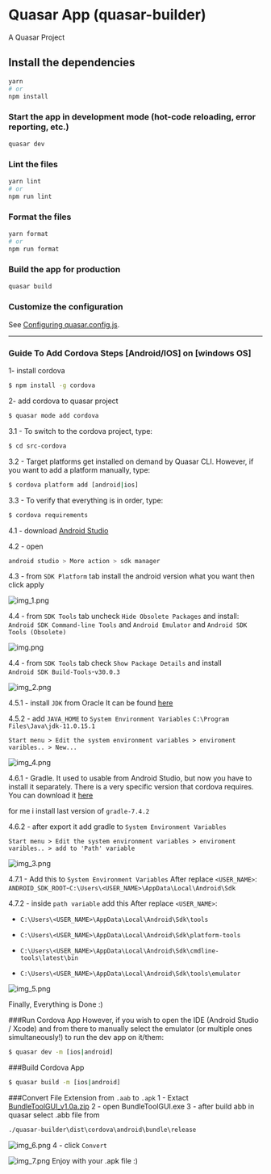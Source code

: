 # Quasar App (quasar-builder)

A Quasar Project

## Install the dependencies
```bash
yarn
# or
npm install
```

### Start the app in development mode (hot-code reloading, error reporting, etc.)
```bash
quasar dev
```


### Lint the files
```bash
yarn lint
# or
npm run lint
```


### Format the files
```bash
yarn format
# or
npm run format
```



### Build the app for production
```bash
quasar build
```

### Customize the configuration
See [Configuring quasar.config.js](https://v2.quasar.dev/quasar-cli-webpack/quasar-config-js).

--------------------------
### Guide To Add Cordova Steps [Android/IOS] on [windows OS]
1- install cordova
```bash
$ npm install -g cordova
```
2- add cordova to quasar project
```bash
$ quasar mode add cordova
```


3.1 - To switch to the cordova project, type:
```bash
$ cd src-cordova
```
3.2 - Target platforms get installed on demand by Quasar CLI. However, if you want to add a platform manually, type:
```bash
$ cordova platform add [android|ios]
```
3.3 - To verify that everything is in order, type:
```bash
$ cordova requirements
```
4.1 - download
<a href="https://developer.android.com/studio/index.html">Android Studio</a>

4.2 - open
```bash
android studio > More action > sdk manager
```
4.3 - from `SDK Platform` tab install the android version what  you want then click apply

![img_1.png](img_1.png)

4.4 -  from `SDK Tools` tab uncheck `Hide Obsolete Packages` and install: <br/>
`Android SDK Command-line Tools` and `Android Emulator` and `Android SDK Tools (Obsolete)`

![img.png](img.png)

4.4 -  from `SDK Tools` tab check `Show Package Details` and install <br/>
`Android SDK Build-Tools`-`v30.0.3`

![img_2.png](img_2.png)

4.5.1 - install `JDK` from Oracle It can be found
<a href="https://www.oracle.com/technetwork/java/javase/downloads/jdk8-downloads-2133151.html">here</a>

4.5.2 - add `JAVA_HOME` to `System Environment Variables`
`C:\Program Files\Java\jdk-11.0.15.1`
```
Start menu > Edit the system environment variables > enviroment varibles.. > New...
```
![img_4.png](img_4.png)

4.6.1 - Gradle. It used to usable from Android Studio, but now you have to install it separately. There is a very specific version that cordova requires. You can download it
<a href="https://downloads.gradle-dn.com/distributions/gradle-4.10.3-all.zip">here</a>

for me i install last version of `gradle-7.4.2`

4.6.2 - after export it add gradle to `System Environment Variables`
```
Start menu > Edit the system environment variables > enviroment varibles.. > add to 'Path' variable
```

![img_3.png](img_3.png)

4.7.1 - Add this to  `System Environment Variables` After replace `<USER_NAME>`:
`ANDROID_SDK_ROOT`-`C:\Users\<USER_NAME>\AppData\Local\Android\Sdk`

4.7.2 - inside `path variable` add this After replace `<USER_NAME>`:

- `C:\Users\<USER_NAME>\AppData\Local\Android\Sdk\tools`

- `C:\Users\<USER_NAME>\AppData\Local\Android\Sdk\platform-tools`

- `C:\Users\<USER_NAME>\AppData\Local\Android\Sdk\cmdline-tools\latest\bin`

- `C:\Users\<USER_NAME>\AppData\Local\Android\Sdk\tools\emulator`

![img_5.png](img_5.png)

Finally, Everything is Done :)

###Run Cordova App
However, if you wish to open the IDE (Android Studio / Xcode) and from there to manually select the emulator (or multiple ones simultaneously!) to run the dev app on it/them:
```bash
$ quasar dev -m [ios|android]
```

###Build Cordova App
```bash
$ quasar build -m [ios|android]
```

###Convert File Extension from `.aab` to `.apk`
1 - Extact [BundleToolGUI_v1.0a.zip](BundleToolGUI_v1.0a.zip)
2 - open BundleToolGUI.exe
3 - after build abb in quasar select .abb file from
```bash
./quasar-builder\dist\cordova\android\bundle\release
```
![img_6.png](img_6.png)
4 - click `Convert`

![img_7.png](img_7.png)
Enjoy with your .apk file :)
